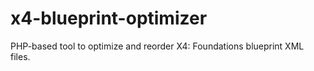 # x4-blueprint-optimizer
PHP-based tool to optimize and reorder X4: Foundations blueprint XML files.
